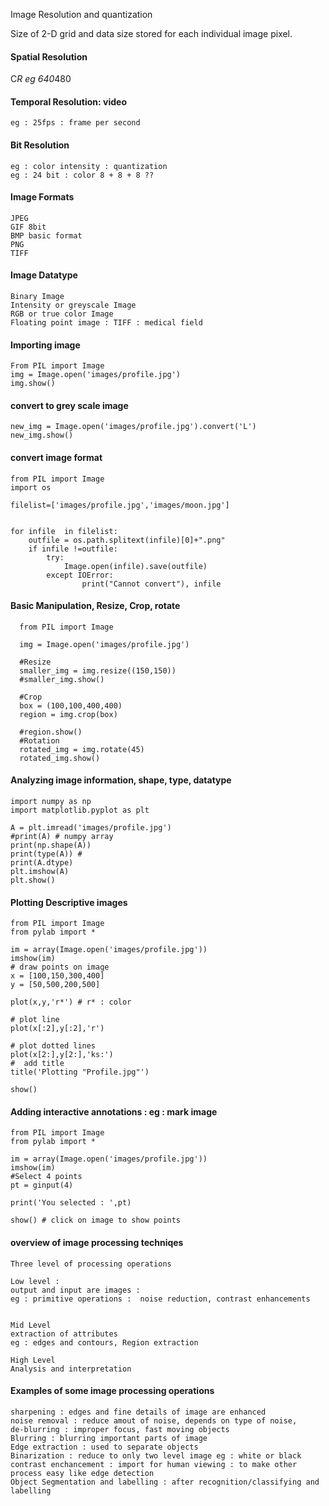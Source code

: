 Image Resolution and quantization

Size of 2-D grid and data size stored for each individual image pixel.


#### Spatial Resolution
  C*R eg 640*480


#### Temporal Resolution: video

    eg : 25fps : frame per second

    
#### Bit Resolution

    eg : color intensity : quantization
    eg : 24 bit : color 8 + 8 + 8 ??

#### Image Formats 

    JPEG 
    GIF 8bit
    BMP basic format
    PNG 
    TIFF 
    
#### Image Datatype

    Binary Image
    Intensity or greyscale Image
    RGB or true color Image
    Floating point image : TIFF : medical field

#### Importing image

    From PIL import Image
    img = Image.open('images/profile.jpg')
    img.show()


#### convert to grey scale image

    new_img = Image.open('images/profile.jpg').convert('L')
    new_img.show()

#### convert image format 

    from PIL import Image
    import os
    
    filelist=['images/profile.jpg','images/moon.jpg']
    
    
    for infile  in filelist:
        outfile = os.path.splitext(infile)[0]+".png"
        if infile !=outfile:
            try:
                Image.open(infile).save(outfile)
            except IOError:
                    print("Cannot convert"), infile
        
  
    
#### Basic Manipulation, Resize, Crop, rotate

      from PIL import Image
      
      img = Image.open('images/profile.jpg')
      
      #Resize
      smaller_img = img.resize((150,150))
      #smaller_img.show()
      
      #Crop
      box = (100,100,400,400)
      region = img.crop(box)
      
      #region.show()
      #Rotation
      rotated_img = img.rotate(45)
      rotated_img.show()

#### Analyzing image information, shape, type, datatype
    
    import numpy as np
    import matplotlib.pyplot as plt
    
    A = plt.imread('images/profile.jpg')
    #print(A) # numpy array
    print(np.shape(A))
    print(type(A)) # 
    print(A.dtype)
    plt.imshow(A)
    plt.show()
  
#### Plotting Descriptive images

    from PIL import Image
    from pylab import *
    
    im = array(Image.open('images/profile.jpg'))
    imshow(im)
    # draw points on image
    x = [100,150,300,400]
    y = [50,500,200,500]
    
    plot(x,y,'r*') # r* : color
    
    # plot line
    plot(x[:2],y[:2],'r')

    # plot dotted lines
    plot(x[2:],y[2:],'ks:')
    #  add title
    title('Plotting "Profile.jpg"')
    
    show()

#### Adding interactive annotations : eg : mark image
    
    from PIL import Image
    from pylab import *
    
    im = array(Image.open('images/profile.jpg'))
    imshow(im)
    #Select 4 points
    pt = ginput(4)
    
    print('You selected : ',pt)
    
    show() # click on image to show points

#### overview of image processing techniqes

    Three level of processing operations

    Low level : 
    output and input are images : 
    eg : primitive operations :  noise reduction, contrast enhancements
    

    Mid Level
    extraction of attributes
    eg : edges and contours, Region extraction

    High Level
    Analysis and interpretation


#### Examples of some image processing operations

    sharpening : edges and fine details of image are enhanced
    noise removal : reduce amout of noise, depends on type of noise, 
    de-blurring : improper focus, fast moving objects
    Blurring : blurring important parts of image
    Edge extraction : used to separate objects
    Binarization : reduce to only two level image eg : white or black
    contrast enchancement : import for human viewing : to make other process easy like edge detection
    Object Segmentation and labelling : after recognition/classifying and labelling


    
    

    
    
